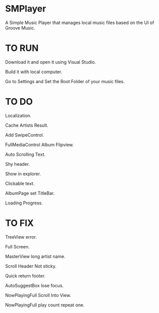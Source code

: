# SMPlayer
A Simple Music Player that manages local music files based on the UI of Groove Music.

# TO RUN
Download it and open it using Visual Studio.

Build it with local computer.

Go to Settings and Set the Root Folder of your music files.

# TO DO

Localization.

Cache Artists Result.

Add SwipeControl.

FullMediaControl Album Flipview.

Auto Scrolling Text.

Shy header.

Show in explorer.

Clickable text.

AlbumPage set TitleBar.

Loading Progress.

# TO FIX

TreeView error.

Full Screen.

MasterView long artist name.

Scroll Header Not sticky.

Quick return footer.

AutoSuggestBox lose focus.

NowPlayingFull Scroll Into View.

NowPlayingFull play count repeat one.

